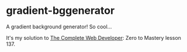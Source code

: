 # gradient-bggenerator
A gradient background generator! So cool...  

It's my solution to [The Complete Web Developer](https://www.udemy.com/course/the-complete-web-developer-zero-to-mastery/): Zero to Mastery lesson 137.
